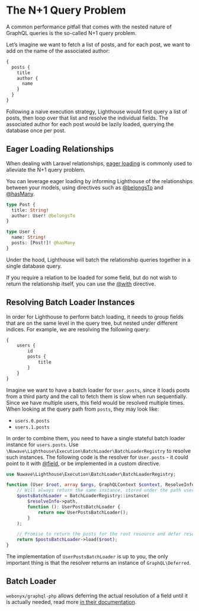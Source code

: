 # The N+1 Query Problem

A common performance pitfall that comes with the nested nature of GraphQL queries
is the so-called N+1 query problem.

Let’s imagine we want to fetch a list of posts, and for each post, we want to add on the
name of the associated author:

```graphql
{
  posts {
    title
    author {
      name
    }
  }
}
```

Following a naive execution strategy, Lighthouse would first query a list of posts,
then loop over that list and resolve the individual fields.
The associated author for each post would be lazily loaded, querying the database
once per post.

## Eager Loading Relationships

When dealing with Laravel relationships, [eager loading](https://laravel.com/docs/eloquent-relationships#eager-loading)
is commonly used to alleviate the N+1 query problem.

You can leverage eager loading by informing Lighthouse of the relationships between your models,
using directives such as [@belongsTo](../api-reference/directives.md#belongsto) and [@hasMany](../api-reference/directives.md#hasmany).

```graphql
type Post {
  title: String!
  author: User! @belongsTo
}

type User {
  name: String!
  posts: [Post!]! @hasMany
}
```

Under the hood, Lighthouse will batch the relationship queries together in a single database query.

If you require a relation to be loaded for some field, but do not wish to return the relationship itself,
you can use the [@with](../api-reference/directives.md#with) directive.

## Resolving Batch Loader Instances

In order for Lighthouse to perform batch loading, it needs to group fields that are on the same level
in the query tree, but nested under different indices. For example, we are resolving the following query:

```graphql
{
    users {
        id
        posts {
            title
        }
    }
}
```

Imagine we want to have a batch loader for `User.posts`, since it loads posts from a third party and the
call to fetch them is slow when run sequentially. Since we have multiple users, this field
would be resolved multiple times. When looking at the query path from `posts`, they may look like:
- `users.0.posts`
- `users.1.posts`

In order to combine them, you need to have a single stateful batch loader instance for `users.posts`.
Use `\Nuwave\Lighthouse\Execution\BatchLoader\BatchLoaderRegistry` to resolve such instances.
The following code is the resolver for `User.posts` - it could point to it with [@field](../api-reference/directives.md#field),
or be implemented in a custom directive.

```php
use Nuwave\Lighthouse\Execution\BatchLoader\BatchLoaderRegistry;

function (User $root, array $args, GraphQLContext $context, ResolveInfo $resolveInfo): \GraphQL\Deferred {
    // Will always return the same instance, stored under the path users.posts
    $postsBatchLoader = BatchLoaderRegistry::instance(
        $resolveInfo->path,
        function (): UserPostsBatchLoader {
            return new UserPostsBatchLoader();
        }
    );

    // Promise to return the posts for the root resource and defer resolving them
    return $postsBatchLoader->load($root);
}
```

The implementation of `UserPostsBatchLoader` is up to you, the only important thing is that the resolver
returns an instance of `GraphQL\Deferred`.

## Batch Loader

`webonyx/graphql-php` allows deferring the actual resolution of a field until it is actually needed,
read more [in their documentation](https://webonyx.github.io/graphql-php/data-fetching/#solving-n1-problem).
